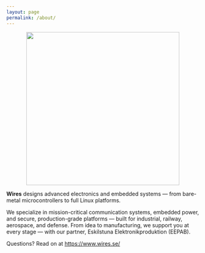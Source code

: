 ```yaml
---
layout: page
permalink: /about/
---
```


<div align="center">
  <a href="https://www.wires.se/"><img src="/images/play.svg" width="400px"></a>
</div>

**Wires** designs advanced electronics and embedded systems — from
bare-metal microcontrollers to full Linux platforms.

We specialize in mission-critical communication systems, embedded power,
and secure, production-grade platforms — built for industrial, railway,
aerospace, and defense.  From idea to manufacturing, we support you at
every stage — with our partner, Eskilstuna Elektronikproduktion (EEPAB).

Questions?  Read on at <https://www.wires.se/>
